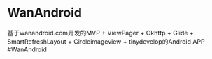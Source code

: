 # WanAndroid
基于wanandroid.com开发的MVP + ViewPager + Okhttp + Glide + SmartRefreshLayout + Circleimageview + tinydevelop的Android APP
#WanAndroid
